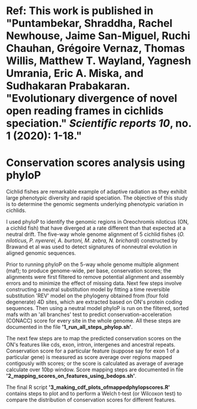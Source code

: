 # Ref: This work is published in "Puntambekar, Shraddha, Rachel Newhouse, Jaime San-Miguel, Ruchi Chauhan, Grégoire Vernaz, Thomas Willis, Matthew T. Wayland, Yagnesh Umrania, Eric A. Miska, and Sudhakaran Prabakaran. "Evolutionary divergence of novel open reading frames in cichlids speciation." _Scientific reports 10_, no. 1 (2020): 1-18." 

# Conservation scores analysis using phyloP

Cichlid fishes are remarkable example of adaptive radiation as they exhibit large phenotypic diversity and rapid speciation. The objective of this study is to determine the genomic segments underlying phenotypic variation in cichlids. 

I used phyloP to identify the genomic regions in Oreochromis niloticus (ON, a cichlid fish) that have diverged at a rate different than that expected at a neutral drift. The five-way whole genome alignment of 5 cichlid fishes (*O. niloticus, P. nyererei, A. burtoni, M. zebra, N. brichardi*) constructed by Brawand et al was used to detect signatures of nonneutral evolution in aligned genomic sequences. 

Prior to running phyloP on the 5-way whole genome multiple alignment (maf); to produce genome-wide, per base, conservation scores; the alignments were first filtered to remove potential alignment and assembly errors and to minimize the effect of missing data.  Next few steps involve constructing a neutral substitution model by fitting  a time reversible substitution 'REV' model on the phylogeny obtained from (four fold degenerate) 4D sites, which are extracted based on ON's protein coding sequences. Then using a neutral model phyloP is run on the filtered, sorted mafs with an 'all branches' test to predict conservation-acceleration (CONACC) score for every site in the whole genome. All these steps are documented in the file **'1_run_all_steps_phylop.sh'**.

The next few steps are to map the predicted conservation scores on the ON's features like cds, exon, intron, intergenes and ancestral repeats. Conservation score for a particular feature (suppose say for exon 1 of a particular gene) is measured as score average over regions mapped contigously with scores; or the score is calculated as average of average calculate over 10bp window. Score mapping steps are documented in file **'2_mapping_scores_on_features_using_bedops.sh'**.

The final R script **'3_making_cdf_plots_ofmappedphylopscores.R'** contains steps to plot and to perform a Welch t-test (or Wilcoxon test) to compare the distribution of conservation scores for different features.
